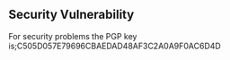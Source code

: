 


## Security Vulnerability

  For security problems the PGP key is;C505D057E79696CBAEDAD48AF3C2A0A9F0AC6D4D 



